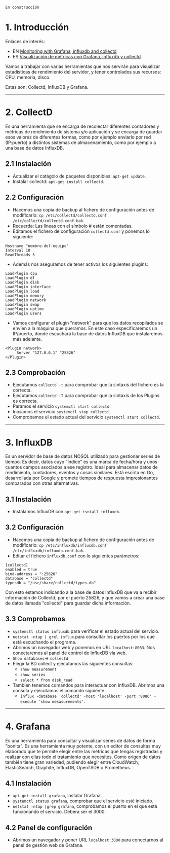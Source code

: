 
`En construcción`

# 1. Introducción

Enlaces de interés:

* EN [Monitoring with Grafana, influxdb and collectd](http://www.vishalbiyani.com/graphing-performance-with-collectd-influxdb-grafana/)
* ES [Visualización de métricas con Grafana, influxdb y collectd](http://dchaparro.net/visualizacion-de-metricas-grafana-influxdb-y-collectd/)

Vamos a trabajar con varias herramientas que nos servirán para visualizar
estadísticas de rendimiento del servidor, y tener controlados sus recursos:
CPU, memoria, disco.

Estas son: Collectd, InfluxDB y Grafana.

---

# 2. CollectD

Es una herramienta que se encarga de recolectar diferentes contadores
y métricas de rendimiento de sistema y/o aplicación y se encarga de guardar esos
valores de diferentes formas, como por ejemplo enviarlo por red (IP:puerto)
a distintos sistemas de almacenamiento, como por ejemplo a una base de datos InfluxDB.

## 2.1 Instalación

* Actualizar el catágolo de paquetes disponibles: `apt-get update`.
* Instalar collectd: `apt-get install collectd`.

## 2.2 Configuración

* Hacemos una copia de backup al fichero de configuración antes de modificarlo:
`cp /etc/collectd/collectd.conf /etc/collectd/collectd.conf.bak`.
* Recuerda: Las líneas con el símbolo # están comentadas.
* Editamos el fichero de configuración `collectd.conf` y ponemos lo siguiente:

```
Hostname "nombre-del-equipo"
Interval 10
ReadThreads 5
```
* Además nos aseguramos de tener activos los siguientes plugins:

```
LoadPlugin cpu
LoadPlugin df
LoadPlugin disk
LoadPlugin interface
LoadPlugin load
LoadPlugin memory
LoadPlugin network
LoadPlugin swap
LoadPlugin uptime
LoadPlugin users
```

* Vamos configurar el plugin "network" para que los datos recopilados se envíen a la máquina que queramos.
En este caso especificaremos un IP/puerto, donde escuchará la base de datos InfluxDB que instalaremos más adelante.

```
<Plugin network>
     Server "127.0.0.1" "25826"
</Plugin>
```

## 2.3 Comprobación

* Ejecutamos `collectd -t` para comprobar que la sintaxis del fichero es la correcta.
* Ejecutamos `collectd -T` para comprobar que la sintaxis de los Plugins es correcta.
* Paramos el servicio `systemctl start collectd`.
* Iniciamos el servicio `systemctl stop collectd`.
* Comprobamos el estado actual del servicio `systemctl start collectd`.

---

# 3. InfluxDB

Es un servidor de base de datos NOSQL utilizado para gestionar
series de tiempo. Es decir, datos cuyo "índice" es una marca de fecha/hora y unos
cuantos campos asociados a ese registro. Ideal para almacenar datos de rendimiento,
contadores, eventos y cosas similares. Está escrita en Go, desarrollada por Google
y promete tiempos de respuesta impresionantes comparados con otras alternativas.

## 3.1 Instalación

* Instalamos InfluxDB con `apt-get isntall influxdb`.

## 3.2 Configuración

* Hacemos una copia de backup al fichero de configuración antes de modificarlo:
`cp /etc/influxdb/influxdb.conf /etc/influxdb/influxdb.conf.bak`.
* Editar el fichero `influxdb.conf` con lo siguientes parámetros:

```
[collectd]
enabled = true
bind-address = ":25826"
database = "collectd"
typesdb = "/usr/share/collectd/types.db"
```

Con esto estamos indicando a la base de datos InfluxDB que va a recibir información de
Collectd, por el puerto 25826, y que vamos a crear una base de datos llamada "collectd" 
para guardar dicha información.

## 3.3 Comprobamos

* `systemctl status influxdb` para verificar el estado actual del servicio.
* `netstat -ntap | grel influx` para consultar los puertos por los que está escuchando el programa.
* Abrimos un navegador web y ponemos en URL `localhost:8083`. Nos conectaremos al panel de control
de InfluxDB vía web.
* `Show databases`-> `collectd`
* Elegir la BD collect y ejecutamos las siguientes consultas:
    * `show measurement`
    * `show series`
    * `select * from disk_read`
* También tenemos comandos para interactuar con InfluxDB. Abrimos una consola y ejecutamos 
el comando siguiente.
    * `influx -database 'collectd' -host 'localhost' -port '8086' -execute 'show mesasurements'`.

---

# 4. Grafana

Es una herramienta para consultar y visualizar series de datos de
forma "bonita". Es una herramienta muy potente, con un editor de consultas muy
elaborado que te permite elegir entre las métricas que tengas registradas y
realizar con ellas todo el tratamiento que necesites. Como origen de datos
también tiene gran variedad, pudiendo elegir entre CloudWatch, ElasticSearch,
Graphite, InfluxDB, OpenTSDB o Prometheus.

## 4.1 Instalación

* `apt-get install grafana`, instalar Grafana.
* `systemctl status grafana`, comprobar que el servicio esté iniciado.
* `netstat -ntap |grep grafana`, comprobamos el puerto en el que está funcionando el servicio. Debera ser el 3000.

## 4.2 Panel de configuración

* Abrimos un navegador y poner URL `localhost:3000` para conectarnos al panel de gestión web de Grafana.
